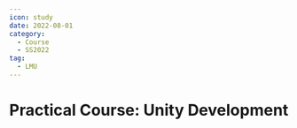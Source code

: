 ```yaml
---
icon: study
date: 2022-08-01
category:
  - Course
  - SS2022
tag:
  - LMU
---
```


# Practical Course: Unity Development
